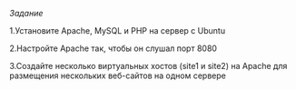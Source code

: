 *Задание*

1.Установите Apache, MySQL и PHP на сервер с Ubuntu

2.Настройте Apache так, чтобы он слушал порт 8080

3.Создайте несколько виртуальных хостов (site1 и site2) на Apache для размещения нескольких веб-сайтов на одном сервере
